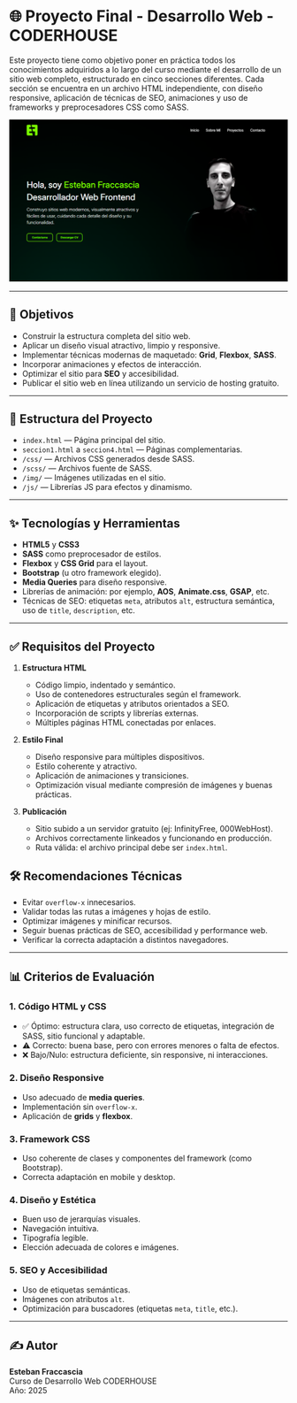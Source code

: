 # 🌐 Proyecto Final - Desarrollo Web - CODERHOUSE

Este proyecto tiene como objetivo poner en práctica todos los conocimientos adquiridos a lo largo del curso mediante el desarrollo de un sitio web completo, estructurado en cinco secciones diferentes. Cada sección se encuentra en un archivo HTML independiente, con diseño responsive, aplicación de técnicas de SEO, animaciones y uso de frameworks y preprocesadores CSS como SASS.

![Captura del sitio web](assets/screenshot.png)

---

## 📌 Objetivos

- Construir la estructura completa del sitio web.
- Aplicar un diseño visual atractivo, limpio y responsive.
- Implementar técnicas modernas de maquetado: **Grid**, **Flexbox**, **SASS**.
- Incorporar animaciones y efectos de interacción.
- Optimizar el sitio para **SEO** y accesibilidad.
- Publicar el sitio web en línea utilizando un servicio de hosting gratuito.

---

## 🧩 Estructura del Proyecto

- `index.html` — Página principal del sitio.
- `seccion1.html` a `seccion4.html` — Páginas complementarias.
- `/css/` — Archivos CSS generados desde SASS.
- `/scss/` — Archivos fuente de SASS.
- `/img/` — Imágenes utilizadas en el sitio.
- `/js/` — Librerías JS para efectos y dinamismo.

---

## ✨ Tecnologías y Herramientas

- **HTML5** y **CSS3**
- **SASS** como preprocesador de estilos.
- **Flexbox** y **CSS Grid** para el layout.
- **Bootstrap** (u otro framework elegido).
- **Media Queries** para diseño responsive.
- Librerías de animación: por ejemplo, **AOS**, **Animate.css**, **GSAP**, etc.
- Técnicas de SEO: etiquetas `meta`, atributos `alt`, estructura semántica, uso de `title`, `description`, etc.

---

## ✅ Requisitos del Proyecto

1. **Estructura HTML**

   - Código limpio, indentado y semántico.
   - Uso de contenedores estructurales según el framework.
   - Aplicación de etiquetas y atributos orientados a SEO.
   - Incorporación de scripts y librerías externas.
   - Múltiples páginas HTML conectadas por enlaces.

2. **Estilo Final**

   - Diseño responsive para múltiples dispositivos.
   - Estilo coherente y atractivo.
   - Aplicación de animaciones y transiciones.
   - Optimización visual mediante compresión de imágenes y buenas prácticas.

3. **Publicación**
   - Sitio subido a un servidor gratuito (ej: InfinityFree, 000WebHost).
   - Archivos correctamente linkeados y funcionando en producción.
   - Ruta válida: el archivo principal debe ser `index.html`.

## 🛠 Recomendaciones Técnicas

- Evitar `overflow-x` innecesarios.
- Validar todas las rutas a imágenes y hojas de estilo.
- Optimizar imágenes y minificar recursos.
- Seguir buenas prácticas de SEO, accesibilidad y performance web.
- Verificar la correcta adaptación a distintos navegadores.

---

## 📊 Criterios de Evaluación

### 1. Código HTML y CSS

- ✅ Óptimo: estructura clara, uso correcto de etiquetas, integración de SASS, sitio funcional y adaptable.
- ⚠️ Correcto: buena base, pero con errores menores o falta de efectos.
- ❌ Bajo/Nulo: estructura deficiente, sin responsive, ni interacciones.

### 2. Diseño Responsive

- Uso adecuado de **media queries**.
- Implementación sin `overflow-x`.
- Aplicación de **grids** y **flexbox**.

### 3. Framework CSS

- Uso coherente de clases y componentes del framework (como Bootstrap).
- Correcta adaptación en mobile y desktop.

### 4. Diseño y Estética

- Buen uso de jerarquías visuales.
- Navegación intuitiva.
- Tipografía legible.
- Elección adecuada de colores e imágenes.

### 5. SEO y Accesibilidad

- Uso de etiquetas semánticas.
- Imágenes con atributos `alt`.
- Optimización para buscadores (etiquetas `meta`, `title`, etc.).

---

## ✍️ Autor

**Esteban Fraccascia**  
Curso de Desarrollo Web CODERHOUSE  
Año: 2025
